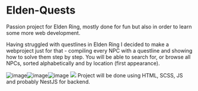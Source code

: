 # Elden-Quests
<!-- ELDEN-QUESTS -->

Passion project for Elden Ring, mostly done for fun but also in order to learn some more web development.

Having struggled with questlines in Elden Ring I decided to make a webproject just for that - compiling every NPC with a questline and showing how to solve them step by step.
You will be able to search for, or browse all NPCs, sorted alphabetically and by location (first appearance).

<!-- BUILT WITH -->
![image]({https://img.shields.io/badge/HTML5-E34F26?style=for-the-badge&logo=html5&logoColor=white})![image]({https://img.shields.io/badge/Sass-CC6699?style=for-the-badge&logo=sass&logoColor=white})![image]({https://img.shields.io/badge/JavaScript-323330?style=for-the-badge&logo=javascript&logoColor=F7DF1E})
<img src="{[BadgeURLHere](https://img.shields.io/badge/HTML5-E34F26?style=for-the-badge&logo=html5&logoColor=white)}" />
Project will be done using HTML, SCSS, JS and probably NestJS for backend. 

